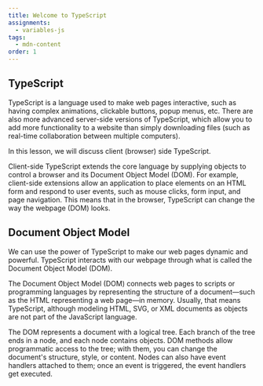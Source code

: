 ```yaml
---
title: Welcome to TypeScript
assignments:
  - variables-js
tags:
  - mdn-content
order: 1
---
```


## TypeScript

TypeScript is a language used to make web pages interactive, such as having
complex animations, clickable buttons, popup menus, etc. There are also more
advanced server-side versions of TypeScript, which allow you to add more
functionality to a website than simply downloading files (such as real-time
collaboration between multiple computers).

In this lesson, we will discuss client (browser) side TypeScript.

Client-side TypeScript extends the core language by supplying objects to control
a browser and its Document Object Model (DOM). For example, client-side
extensions allow an application to place elements on an HTML form and respond to
user events, such as mouse clicks, form input, and page navigation. This means
that in the browser, TypeScript can change the way the webpage (DOM) looks.

## Document Object Model

We can use the power of TypeScript to make our web pages dynamic and powerful.
TypeScript interacts with our webpage through what is called the Document Object
Model (DOM).

The Document Object Model (DOM) connects web pages to scripts or programming
languages by representing the structure of a document—such as the HTML
representing a web page—in memory. Usually, that means TypeScript, although
modeling HTML, SVG, or XML documents as objects are not part of the JavaScript
language.

The DOM represents a document with a logical tree. Each branch of the tree ends
in a node, and each node contains objects. DOM methods allow programmatic access
to the tree; with them, you can change the document's structure, style, or
content. Nodes can also have event handlers attached to them; once an event is
triggered, the event handlers get executed.
